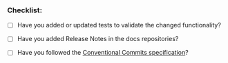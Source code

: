 ### Checklist:

* [ ] Have you added or updated tests to validate the changed functionality?
* [ ] Have you added Release Notes in the docs repositories?
* [ ] Have you followed the [Conventional Commits specification](https://www.conventionalcommits.org/en/v1.0.0/#summary)?

